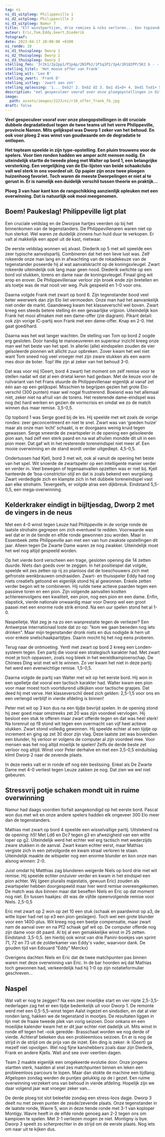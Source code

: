 ```yaml
---
tag: ni
ni_d1_uitploeg: Philippeville 1
ni_d2_uitploeg: Philippeville 2
ni_d3_uitploeg: Namur 7
title: "Elf winstpartijen, drie remises & niks verloren... Een topzondag!"
auteur: Eric,Tom,Eddy,Geert,Diederik
fotograaf: 
date: 2023-04-17 20:00:00 +0100
ni_ronde: 10
ni_d1_thuisploeg: Dworp 1
ni_d2_thuisploeg: Dworp 2
ni_d3_thuisploeg: Dworp 3
stelling_fen: '3r2k1/2p2pp1/P1p4p/2N1Pb2/1P1q1P2/3p4/1R1Q2PP/5K2 b - - 0 1'
stelling_titel: 'Het mooie offer van Frank'
stelling_wit: 'Leo B'
stelling_zwart: 'Frank D'
stelling_uitleg: 'zwart aan zet'
stelling_oplossing: '1... Dxb2! 2. Dxb2 d2 3. Da1 d1=D+ 4. Dxd1 Txd1+ 5. Ke2 Ta1'
description: "eel gespeculeer vooraf over onze ploegopstellingen in dit cruciale dubbele degradatieduel tegen de twee teams uit het verre Philippeville."
image:
  path: assets/images/2223/ni/r10_offer_frank_fb.jpg
draft: false
---
```

**Veel gespeculeer vooraf over onze ploegopstellingen in dit cruciale dubbele degradatieduel tegen de twee teams uit het verre Philippeville, provincie Namen. Mits gelijkspel was Dworp 1 zeker van het behoud. En ook voor ploeg 2 was winst van goudwaarde om de degradatie te ontlopen.**<!--more-->

**Het topteam speelde in zijn type-opstelling. Een pluim trouwens voor de spelers. Voor tien ronden hadden we amper acht mensen nodig. En uiteindelijk startte de tweede ploeg met Walter op bord 1, een belangrijke versterking. Een vergelijking van de Elo-lijsten van beide schaakclubs valt wel sterk in ons voordeel uit. Op papier zijn onze twee ploegen huizenhoog favoriet. Toch waren de meeste Dworpelingen er niet al te gerust in. Er is namelijk een duidelijk verschil tussen theorie en praktijk...**

**Ploeg 3 van haar kant kon de rangschikking aanzienlijk opleuken met een overwinning. Dat is natuurlijk ook mooi meegenomen.**

## Boem! Paukeslag! Philippeville ligt plat

Een cruciale veldslag en de Dworpse hartjes veerden op bij het binnenkomen van de tegenstanders. De Philippevillenaren waren niet op hun sterkst. Wel waren ze duidelijk zinnens hun huid duur te verkopen. Er valt al makkelijk een appel uit de kast, nietwaar.

De eerste veldslag wonnen wij alvast. Diederik op 5 met wit speelde een zeer typische aanvalspartij. Combineren dat het een lieve lust was. Zelf rokeerde onze man lang en in afwachting van de rokadekeuze van de tegenstander poseerde hij al wat aanvalskracht op de koningsvleugel. Zwart rokeerde uiteindelijk ook lang maar geen nood. Diederik switchte op een bord vol stukken, torens en dame naar de koningsvleugel. Finaal ging wit erop en erover. De Philippevillenaar verloor zijn broek ende zijn bretellen en als toetje was de mat nooit ver weg. Puik gespeeld en 1-0 voor ons.

Daarna volgde Frank met zwart op bord 6. Zijn tegenstander bood veel beter weerwerk dan zijn Elo liet vermoeden. Onze man had het aanvankelijk niet onder de markt. Gaandeweg kwam het klasseverschil wel boven. Zwart kreeg een steeds betere stelling én een gevaarlijke vrijpion. Uiteindelijk kon Frank het mooi afmaken met een dame-offer (zie diagram). Pikant detail: ook zijn vorige IC-partij won Frank met een dame-offer. Knap en 2-0. Het gaat goed/hard.

Daarna was het wat langer wachten. De stelling van Tom op bord 2 oogde erg gesloten. Door handig te manoeuvreren en superieur inzicht kreeg onze man wel het beste van het spel. In allerlei (alle) eindspelen zouden de vier geïsoleerde pionnen wit allicht zuur opbreken. Zover kwam het wel niet want Tom sneed nog veel vroeger met zijn zware stukken als een warm mes door de boter. Top! We zijn al zeker van het behoud 3-0.

Dat was voor mij (Geert, bord 4 zwart) het moment om zelf remise voor te stellen nadat wit dat al een drietal keren had gedaan. Met de keuze voor de ruilvariant van het Frans stuurde de Philippevillenaar eigenlijk al vanaf zet één aan op een gelijkspel. Misschien te begrijpen gezien het grote Elo-verschil (300 punten) maar wel nogal frustrerend. Boeiend was het allemaal niet, zeker niet na afruil van de torens. Het resterende dame-eindspel was nog (te) hard werken en gezien de vormcrisis en omdat we zo de match winnen dus maar remise. 3,5-0,5.

Op topbord 1 was Serge goed bij de les. Hij speelde met wit zoals de vorige rondes: zeer geconcentreerd en niet te snel. Zwart was van ‘goeden huize’ maar als onze man ‘echt’ schaakt, is er doorgaans weinig kruid tegen gewassen. Serge smeerde de zwartspeler in de opening een geïsoleerde pion aan, had zelf een sterk paard en na wat afruilen mondde dit uit in een pion meer. Dat gaf wit in het resterende toreneindspel niet meer af. Een mooie overwinning en de stand wordt verder uitgediept. 4,5-0,5.

Ondertussen had Kjell, bord 3 met wit, ook al vanuit de opening het beste van het spel. Wit snoerde de zwartspeler op een intelligente manier verder en verder in. Veel bewegen of tegenaanvallen opzetten was er niet bij. Kjell hanteerde de ‘boa-constrictor-stijl en dat is zoals bekend een wurgslang. Zwart verdedigde zich en klampte zich in het dubbele toreneindspel vast aan elke strohalm. Tevergeefs, er volgde alras een dijkbreuk. Eindstand 5,5-0,5, een mega-overwinning.

## Kelderkraker eindigt in bijltjesdag, Dworp 2 met de vingers in de neus

Met een 4-0 winst tegen Leuze had Philippeville in de vorige ronde de laatste strohalm gegrepen om zich eventueel te redden. Voorwaarde was wel dat er in de tiende en elfde ronde gewonnen zou worden. Maar in Essenbeek zette Philippeville aan met een van hun zwakste opstellingen dit jaar. Alleen tegen De Zwarte Dame waren ze nog zwakker. Uiteindelijk moet het wel nog altijd gespeeld worden.

Op het vierde bord verscheen een trage, gesloten opening die 14 zetten duurde. Niets dan goeds over te zeggen. In het positiespel dat volgde, speelde wit zes zetten op rij zo planloos dat de toeschouwers zich met gefronste wenkbrauwen omdraaiden. Zwart- en thuisspeler Eddy had nog niets creatiefs getoond en eigenlijk stond hij al gewonnen. Enkele zetten verder begon wit te combineren. Hij ruilde twee actieve paarden tegen een passieve toren en een pion. Zijn volgende aanvallen kostten achtereenvolgens een kwaliteit, een pion, nog een pion en een dame. Enfin, slapstick, vierde nationale onwaardig maar voor Dworp wel een groot paasei met een enorme rode strik errond. Na een uur spelen stond het al 1-0.

Naspelletje. Wat zeg je na zo een wanprestatie tegen de verliezer? Een Antwerpse internationaal loste dat zo op: "kom we gaan beneden nog iets drinken". Maar mijn tegenstander dronk niets en dus nodigde ik hem uit voor enkele snelschaakpartijtjes. Daarin mocht hij het nog eens proberen.

Terug naar de ontmoeting. Yentl met zwart op bord 2 kreeg een Londen-systeem tegen. Een partij die vooral een strategisch karakter had. Met zwart moet je toch oppassen, zoals nog bleek in het wereldkampioenschap. De Chinees Ding wist met wit te winnen. Zo ver kwam het niet in deze partij: het werd een evenwichtige remise. 1,5-0,5.

Daarna volgde de partij van Walter met wit op het eerste bord. Hij won in een spelletje dat vooral een tactisch karakter had. Walter kwam een pion voor maar moest toch voortdurend uitkijken voor tactische grapjes. Dat deed hij met verve. Het klasseverschil deed zich gelden: 2,5-1,5 voor ons en een verlengd verblijf in vierde afdeling is binnen!

Peter met wit op 3 kon dus na een tijdje bevrijd spelen. In de opening stond hij zeer goed maar omstreeks zet 20 was zijn voordeel vervlogen. Hij besloot een stuk te offeren maar zwart offerde tegen en dat was héél sterk! Na torenruil op f8 stond wit tegen een overmacht van vijf heel actieve stukken. Zwart stond volledig gewonnen. Hij speelde echter al een tijdje op increment en ging op zet 30 door zijn vlag. Deze laatste zet was bovendien een blunder, hij verloor er volgens de computer al zijn voordeel mee. Voor mensen was het nog altijd moeilijk te spelen! Zelfs de derde beste zet verloor nog altijd. Winst voor Peter derhalve en met een 3,5-0,5 einduitslag klimt Dworp 2 naar de zevende plaats.

In deze reeks valt er in ronde elf nog één beslissing. Enkel als De Zwarte Dame met 4-0 verliest tegen Leuze zakken ze nog. Dat zien we wel niet gebeuren.

## Stressvrij potje schaken mondt uit in ruime overwinning

Namur had daags voordien forfait aangekondigd op het eerste bord. Pascal won dus met wit en onze andere spelers hadden elk ongeveer 300 Elo meer dan de tegenstanders.

Mathias met zwart op bord 4 speelde een wisselvallige partij. Uitstekend na de opening: h5! Met Ld6 en Dc7 tegen g3 en afwezigheid van een witte loper op g2. Uiteindelijk werd het echter wel erg tactisch met wederzijds zware stukken in de aanval. Zwart kwam echter eerst, maar Mathias vergiste zich in een zetvolgorde en kwam straal verloren te staan. Uiteindelijk maakte de witspeler nog een enorme blunder en kon onze man alsnog winnen: 2-0.

Juist omdat hij Matthias zag blunderen weigerde Niels op bord drie met wit remise. Hij speelde echter onzuiver verder en kwam in het eindspel een pion achter. Wij (geen pluralis majestatis, gewuun Eric) zouden als zwartspeler hebben doorgespeeld maar hier werd remise overeengekomen. De match was dus binnen maar dat beseften Niels en Eric op dat moment nog niet. En tussen haakjes: dit was de vijfde opeenvolgende remise voor Niels. 2,5-0,5

Eric met zwart op 2 won op zet 10 een stuk (schaak en paardwinst op a3, de witte loper had net op e3 een pion geslagen). Toch wel een grote blunder voor een 1400-plus. Wit kreeg nog een beetje compensatie, maar zwart nam de aanval over en na Pf2 schaak gaf wit op. De computer offerde nog zijn dame voor dit paard. Al bij al een gemakkelijke winst in 25 zetten. Eindstand: 3,5-0,5. (en hierbij ook winst van drie Panini-boekjes van sprint 71, 72 en 73 uit de zolderkamer van Eddy's vader, waarvoor dank. De gouden tijd van Edouard "Eddy" Merckx)

Overigens dachten Niels en Eric dat de twee matchpunten pas binnen waren met deze overwinning van Eric. In de bar hoorden wij dat Mathias toch gewonnen had, verkeerdelijk had hij 1-0 op zijn notatieformulier geschreven...

## Naspel

Wat valt er nog te zeggen? Na een zeer moeilijke start en vier nipte 2,5-3,5-nederlagen zag het er een tijdje bedenkelijk uit voor Dworp 1. De remonte werd met een 0,5-5,5-winst tegen Aalst ingezet en sindsdien, en dat al vier ronden lang, hakken we de tegenstand in mootjes. De resultaten liggen in lijn met de fraaie tweede plek van vorig seizoen. Door onkans en een moeilijke kalender kwam het er dit jaar echter niet dadelijk uit. Mits winst in ronde elf tegen het –ook geredde- Brasschaat worden we nog derde of vierde. Achteraf bekeken dus een probleemloos seizoen. En er is nog de strijd in de strijd om de prijs van de inzet. Eén ding is zeker: ik (Geert) ga mezelf niet opvolgen. Wel nog fijne kanshebbers zoals daar zijn Diederik, Frank en andere Kjells. Wait and see over veertien dagen. 

Team 2 maakte eigenlijk een omgekeerde evolutie door. Onze jongens startten sterk, haalden al snel zes matchpunten binnen en leken een probleemloos parcours te lopen. Maar dan stokte de machine een tijdlang. Afgelopen zondag werden de puntjes gelukkig op de i gezet. Een ruime overwinning verzekert ons van behoud in vierde afdeling. Hopelijk zijn we daar volgend jaar wat vroeger zeker van...

De derde ploeg tot slot beleefde zondag een stress-loos dagje. Dworp 3 deelt nu met zeven punten de zesde/zevende plaats. Onze tegenstander in de laatste ronde, Wavre 5, won in deze tiende ronde met 3-1 van koploper Montigy. Wavre heeft in de elfde ronde genoeg aan 2-2 tegen ons om kampioen te spelen. Met 3-1 verliezen mogen ze niet. Montigny is bye. Dworp 3 speelt zo scherprechter in de strijd om de eerste plaats. Nog iets om naar uit te kijken dus.